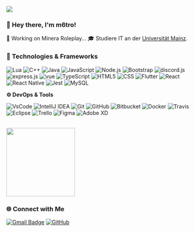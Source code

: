 ![](https://komarev.com/ghpvc/?username=iuricode&color=006bed)

<h3>👋 Hey there, I'm m6tro!</h3>


💙 Working on Minera Roleplay...
🎓 Studiere IT an der <a href="https://www.uni-mainz.de/">Universität Mainz</a>.

<h3>🔧 Technologies & Frameworks</h3>

![Lua](https://img.shields.io/badge/Lua-black?style=for-the-badge&logo=lua)
![C++](https://img.shields.io/badge/-C++-333333?style=flat&logo=C%2B%2B&logoColor=00599C)
![Java](https://img.shields.io/badge/-Java-333333?style=flat&logo=Java&logoColor=007396)
![JavaScript](https://img.shields.io/badge/-JavaScript-333333?style=flat&logo=javascript)
![Node.js](https://img.shields.io/badge/Node.js-black?style=for-the-badge&logo=node.js)
![Bootstrap](https://img.shields.io/badge/Bootstrap-black?style=for-the-badge&logo=bootstrap)
![discord.js](https://img.shields.io/badge/discord.js-black?style=for-the-badge&logo=discord)
![express.js](https://img.shields.io/badge/express.js-black?style=for-the-badge&logo=express)
![vue](https://img.shields.io/badge/vue-black?style=for-the-badge&logo=vue.js)
![TypeScript](https://img.shields.io/badge/TypeScript-black?style=for-the-badge&logo=typescript)
![HTML5](https://img.shields.io/badge/-HTML5-333333?style=flat&logo=HTML5)
![CSS](https://img.shields.io/badge/-CSS-333333?style=flat&logo=CSS3&logoColor=1572B6)
![Flutter](https://img.shields.io/badge/-Flutter-333333?style=flat&logo=Flutter)
![React](https://img.shields.io/badge/-React-333333?style=flat&logo=react)
![React Native](https://img.shields.io/badge/-React%20Native-333333?style=flat&logo=react)
![Jest](https://img.shields.io/badge/-Jest-333333?style=flat&logo=jest)
![MySQL](https://img.shields.io/badge/-MySQL-333333?style=flat&logo=mysql)


**⚙️ DevOps & Tools**

![VsCode](https://img.shields.io/badge/VS%20Code-black?style=for-the-badge&logo=visual-studio-code)
![IntelliJ IDEA](https://img.shields.io/badge/IntelliJ%20IDEA-black?style=for-the-badge&logo=intellij-idea)
![Git](https://img.shields.io/badge/-Git-333333?style=flat&logo=git)
![GitHub](https://img.shields.io/badge/-GitHub-333333?style=flat&logo=github)
![Bitbucket](https://img.shields.io/badge/-Bitbucket-333333?style=flat&logo=bitbucket)
![Docker](https://img.shields.io/badge/-Docker-333333?style=flat&logo=docker)
![Travis](https://img.shields.io/badge/-Travis-333333?style=flat&logo=travis)
![Eclipse](https://img.shields.io/badge/-Eclipse-333333?style=flat&logo=eclipse-ide&logoColor=2C2255)
![Trello](https://img.shields.io/badge/-Trello-333333?style=flat&logo=trello&logoColor=007ACC)
![Figma](https://img.shields.io/badge/-Figma-333333?style=flat&logo=figma&logoColor=007ACC)
![Adobe XD](https://img.shields.io/badge/-Adobe%20XD-333333?style=flat&logo=adobe-xd&logoColor=007ACC)

<br/>

<a href="https://github.com/iuricode" title="Perfil do Iuri">
  <img height="180em" src="https://github-readme-stats.vercel.app/api?username=m6tro&theme=dracula&show_icons=true" />
</a>

<h3>🌐 Connect with Me</h3>

[![Gmail Badge](https://img.shields.io/badge/-seuemail@email.com-006bed?style=flat-square&logo=Gmail&logoColor=white&link=mailto:SEU-EMAIL)](metro@minera.cc)
[![GitHub](https://img.shields.io/github/followers/iuricode?label=follow&style=social)](https://github.com/m6tro)
